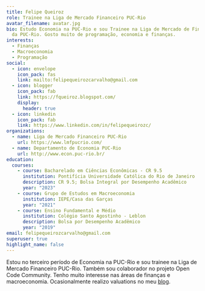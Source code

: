 ```yaml
---
title: Felipe Queiroz
role: Trainee na Liga de Mercado Financeiro PUC-Rio
avatar_filename: avatar.jpg
bio: Estudo Economia na PUC-Rio e sou Trainee na Liga de Mercado de Financeiro
  da PUC-Rio. Gosto muito de programação, economia e finanças.
interests:
  - Finanças
  - Macroeconomia
  - Programação
social:
  - icon: envelope
    icon_pack: fas
    link: mailto:felipequeirozcarvalho@gmail.com
  - icon: blogger
    icon_pack: fab
    link: https://fqueiroz.blogspot.com/
    display:
      header: true
  - icon: linkedin
    icon_pack: fab
    link: https://www.linkedin.com/in/felipequeirozc/
organizations:
  - name: Liga de Mercado Financeiro PUC-Rio
    url: https://www.lmfpucrio.com/
  - name: Departamento de Economia PUC-Rio
    url: http://www.econ.puc-rio.br/
education:
  courses:
    - course: Bacharelado em Ciências Econômicas - CR 9.5
      institution: Pontifícia Universidade Católica do Rio de Janeiro
      description: CR 9.5; Bolsa Integral por Desempenho Acadêmico
      year: "2023"
    - course: Grupo de Estudos em Macroeconomia
      institution: IEPE/Casa das Garças
      year: "2021"
    - course: Ensino Fundamental e Médio
      institution: Colégio Santo Agostinho - Leblon
      description: Bolsa por Desempenho Acadêmico
      year: "2019"
email: felipequeirozcarvalho@gmail.com
superuser: true
highlight_name: false
---
```

Estou no terceiro período de Economia na PUC-Rio e sou trainee na Liga de Mercado Financeiro PUC-Rio. Também sou colaborador no projeto Open Code Community. Tenho muito interesse nas áreas de finanças e macroeconomia. Ocasionalmente realizo valuations no meu [blog](https://fqueiroz.blogspot.com/). 
